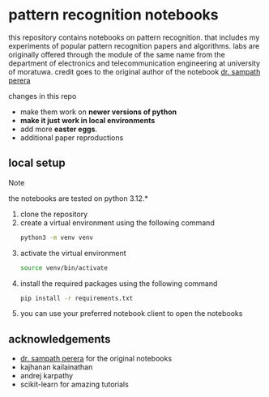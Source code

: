 # pattern recognition notebooks

this repository contains notebooks on pattern recognition.
that includes my experiments of popular pattern recognition papers and algorithms.
labs are originally offered through the module of the same name from the department of electronics and telecommunication engineering at university of moratuwa. credit goes to the original author of the notebook [dr. sampath perera](https://ent.uom.lk/team/dr-sampath-perera/)

changes in this repo
- make them work on **newer versions of python**
- **make it just work in local environments**
- add more **easter eggs**.
- additional paper reproductions

## local setup

> [!NOTE]
> the notebooks are tested on python 3.12.*

1. clone the repository
2. create a virtual environment using the following command
    ```bash
    python3 -m venv venv
    ```
3. activate the virtual environment
    ```bash
    source venv/bin/activate
    ```
4. install the required packages using the following command
    ```bash
    pip install -r requirements.txt
    ```
5. you can use your preferred notebook client to open the notebooks


## acknowledgements
- [dr. sampath perera](https://ent.uom.lk/team/dr-sampath-perera/) for the original notebooks
- kajhanan kailainathan
- andrej karpathy
- scikit-learn for amazing tutorials